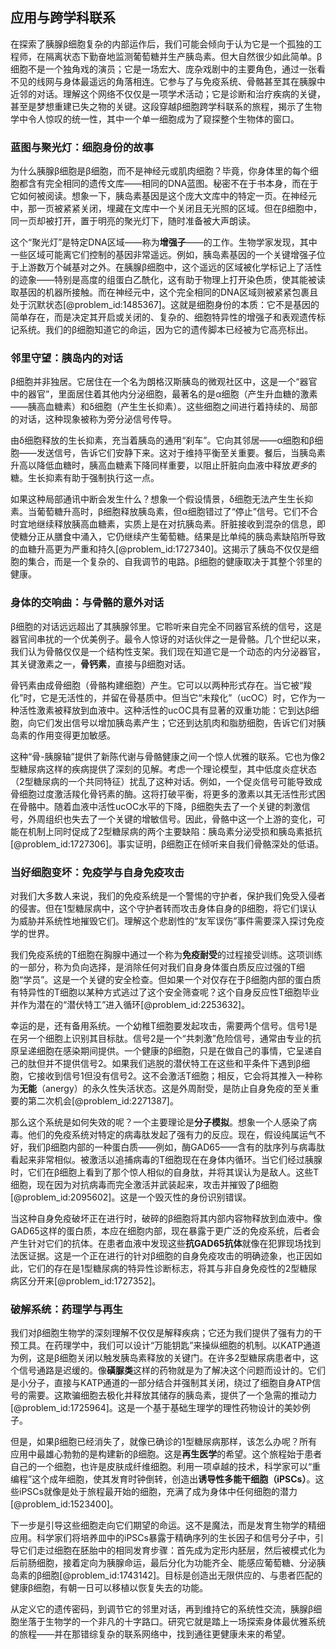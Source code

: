 ## 应用与跨学科联系

在探索了胰腺β细胞复杂的内部运作后，我们可能会倾向于认为它是一个孤独的工程师，在隔离状态下勤奋地监测葡萄糖并生产胰岛素。但大自然很少如此简单。β细胞不是一个独角戏的演员；它是一场宏大、庞杂戏剧中的主要角色，通过一张看不见的线网与身体最遥远的角落相连。它参与了与免疫系统、骨骼甚至其在胰腺中近邻的对话。理解这个网络不仅仅是一项学术活动；它是诊断和治疗疾病的关键，甚至是梦想重建已失之物的关键。这段穿越β细胞跨学科联系的旅程，揭示了生物学中令人惊叹的统一性，其中一个单一细胞成为了窥探整个生物体的窗口。

### 蓝图与聚光灯：细胞身份的故事

为什么胰腺β细胞是β细胞，而不是神经元或肌肉细胞？毕竟，你身体里的每个细胞都含有完全相同的遗传文库——相同的DNA蓝图。秘密不在于书本身，而在于它如何被阅读。想象一下，胰岛素基因是这个庞大文库中的特定一页。在神经元中，那一页被紧紧关闭，埋藏在文库中一个关闭且无光照的区域。但在β细胞中，同一页却被打开，置于明亮的聚光灯下，随时准备被大声朗读。

这个“聚光灯”是特定DNA区域——称为**增强子**——的工作。生物学家发现，其中一些区域可能离它们控制的基因非常遥远。例如，胰岛素基因的一个关键增强子位于上游数万个碱基对之外。在胰腺β细胞中，这个遥远的区域被化学标记上了活性的迹象——特别是高度的组蛋白乙酰化，这有助于物理上打开染色质，使其能被读取基因的机器所接触。而在神经元中，这个完全相同的DNA区域则被紧紧包裹且处于沉默状态[@problem_id:1485367]。这就是细胞身份的本质：它不是基因的简单存在，而是决定其开启或关闭的、复杂的、细胞特异性的增强子和表观遗传标记系统。我们的β细胞知道它的命运，因为它的遗传脚本已经被为它高亮标出。

### 邻里守望：胰岛内的对话

β细胞并非独居。它居住在一个名为朗格汉斯胰岛的微观社区中，这是一个“器官中的器官”，里面居住着其他内分泌细胞，最著名的是α细胞（产生升血糖的激素——胰高血糖素）和δ细胞（产生生长抑素）。这些细胞之间进行着持续的、局部的对话，这种现象被称为旁分泌信号传导。

由δ细胞释放的生长抑素，充当着胰岛的通用“刹车”。它向其邻居——α细胞和β细胞——发送信号，告诉它们安静下来。这对于维持平衡至关重要。餐后，当胰岛素升高以降低血糖时，胰高血糖素下降同样重要，以阻止肝脏向血液中释放*更多*的糖。生长抑素有助于强制执行这一点。

如果这种局部通讯中断会发生什么？想象一个假设情景，δ细胞无法产生生长抑素。当葡萄糖升高时，β细胞释放胰岛素，但α细胞错过了“停止”信号。它们不合时宜地继续释放胰高血糖素，实质上是在对抗胰岛素。肝脏接收到混杂的信息，即使糖分正从膳食中涌入，它仍继续产生葡萄糖。结果是比单纯的胰岛素缺陷所导致的血糖升高更为严重和持久[@problem_id:1727340]。这揭示了胰岛不仅仅是细胞的集合，而是一个复杂的、自我调节的电路。β细胞的健康取决于其整个邻里的健康。

### 身体的交响曲：与骨骼的意外对话

β细胞的对话远远超出了其胰腺邻里。它聆听来自完全不同器官系统的信号，这是器官间串扰的一个优美例子。最令人惊讶的对话伙伴之一是骨骼。几个世纪以来，我们认为骨骼仅仅是一个结构性支架。我们现在知道它是一个动态的内分泌器官，其关键激素之一，**骨钙素**，直接与β细胞对话。

骨钙素由成骨细胞（骨骼构建细胞）产生。它可以以两种形式存在。当它被“羧化”时，它是无活性的，并留在骨基质中。但当它“未羧化”（ucOC）时，它作为一种活性激素被释放到血液中。这种活性的ucOC具有显著的双重功能：它到达β细胞，向它们发出信号以增加胰岛素产生；它还到达肌肉和脂肪细胞，告诉它们对胰岛素的作用变得更加敏感。

这种“骨-胰腺轴”提供了新陈代谢与骨骼健康之间一个惊人优雅的联系。它也为像2型糖尿病这样的疾病提供了深刻的见解。考虑一个理论模型，其中低度炎症状态（2型糖尿病的一个共同特征）扰乱了这种对话。例如，一个促炎信号可能导致成骨细胞过度激活羧化骨钙素的酶。这将打破平衡，将更多的激素以其无活性形式困在骨骼中。随着血液中活性ucOC水平的下降，β细胞失去了一个关键的刺激信号，外周组织也失去了一个关键的增敏信号。因此，骨骼中这一个上游的变化，可能在机制上同时促成了2型糖尿病的两个主要缺陷：胰岛素分泌受损和胰岛素抵抗[@problem_id:1727306]。事实证明，β细胞正在倾听来自我们骨骼深处的低语。

### 当好细胞变坏：免疫学与自身免疫攻击

对我们大多数人来说，我们的免疫系统是一个警惕的守护者，保护我们免受入侵者的侵害。但在1型糖尿病中，这个守护者转而攻击身体自身的β细胞，将它们误认为威胁并系统性地摧毁它们。理解这个悲剧性的“友军误伤”事件需要深入探讨免疫学的世界。

我们免疫系统的T细胞在胸腺中通过一个称为**免疫耐受**的过程接受训练。这项训练的一部分，称为负向选择，是消除任何对我们自身身体蛋白质反应过强的T细胞“学员”。这是一个关键的安全检查。但如果一个对仅存在于β细胞内部的蛋白质有特异性的T细胞以某种方式逃过了这个安全筛查呢？这个自身反应性T细胞毕业并作为潜在的“潜伏特工”进入循环[@problem_id:2253632]。

幸运的是，还有备用系统。一个幼稚T细胞要发起攻击，需要两个信号。信号1是在另一个细胞上识别其目标肽。信号2是一个“共刺激”危险信号，通常由专业的抗原呈递细胞在感染期间提供。一个健康的β细胞，只是在做自己的事情，它呈递自己的肽但并不提供信号2。如果我们逃脱的潜伏特工在这些和平条件下遇到β细胞，它接收到信号1但没有信号2。这不会激活T细胞；相反，它会将其推入一种称为**无能**（anergy）的永久性失活状态。这是外周耐受，是防止自身免疫的至关重要的第二次机会[@problem_id:2271387]。

那么这个系统是如何失效的呢？一个主要理论是**分子模拟**。想象一个人感染了病毒。他们的免疫系统对特定的病毒肽发起了强有力的反应。现在，假设纯属运气不好，我们β细胞内部的一种蛋白质——例如，酶GAD65——含有的肽序列与病毒肽看起来非常相似。被激活以追捕病毒的T细胞现在在身体内循环。当它们经过胰腺时，它们在β细胞上看到了那个惊人相似的自身肽，并将其误认为是敌人。这些T细胞，现在因为对抗病毒而完全激活并武装起来，攻击并摧毁了β细胞[@problem_id:2095602]。这是一个毁灭性的身份识别错误。

当这种自身免疫破坏正在进行时，破碎的β细胞将其内部内容物释放到血液中。像GAD65这样的蛋白质，本应在细胞内部，现在暴露于更广泛的免疫系统，后者会产生针对它们的抗体。在患者血液中发现这些**抗GAD65抗体**就像在犯罪现场找到法医证据。这是一个正在进行的针对β细胞的自身免疫攻击的明确迹象，也正因如此，它们的存在是1型糖尿病的特异性诊断标志，将其与非自身免疫性的2型糖尿病区分开来[@problem_id:1727352]。

### 破解系统：药理学与再生

我们对β细胞生物学的深刻理解不仅仅是解释疾病；它还为我们提供了强有力的干预工具。在药理学中，我们可以设计“万能钥匙”来操纵细胞的机制。以KATP通道为例，这是β细胞关闭以触发胰岛素释放的关键门。在许多2型糖尿病患者中，这个信号通路是迟缓的。像**磺脲类**这样的药物就是为了解决这个问题而设计的。它们是小分子，直接与KATP通道的一部分结合并强制其关闭，绕过了细胞自身ATP信号的需要。这欺骗细胞去极化并释放其储存的胰岛素，提供了一个急需的推动力[@problem_id:1725964]。这是一个基于基础生理学的理性药物设计的美妙例子。

但是，如果β细胞已经消失了，就像已确诊的1型糖尿病那样，该怎么办呢？所有应用中最雄心勃勃的是构建新的β细胞。这是**再生医学**的希望。这个旅程始于患者自己的一个细胞，也许是皮肤成纤维细胞。利用一项卓越的技术，科学家可以“重编程”这个成年细胞，使其发育时钟倒转，创造出**诱导性多能干细胞（iPSCs）**。这些iPSCs就像是处于旅程最开始的细胞，充满了成为身体中任何细胞的潜力[@problem_id:1523400]。

下一步是引导这些细胞走向它们期望的命运。这不是魔法，而是发育生物学的精细应用。科学家们将培养皿中的iPSCs暴露于精确序列的生长因子和信号分子中，引导它们走过细胞在胚胎中的相同发育步骤：首先成为定形内胚层，然后被模式化为后前肠细胞，接着定向为胰腺命运，最后分化为功能齐全、能感应葡萄糖、分泌胰岛素的β细胞[@problem_id:1743142]。目标是创造出无限供应的、与患者匹配的健康β细胞，有朝一日可以移植以恢复失去的功能。

从定义它的遗传密码，到调节它的邻里对话，再到维持它的系统性交流，胰腺β细胞坐落于生物学的一个非凡的十字路口。研究它就是踏上一场探索身体最优雅系统的旅程——并在那错综复杂的联系网络中，找到通往更健康未来的希望。